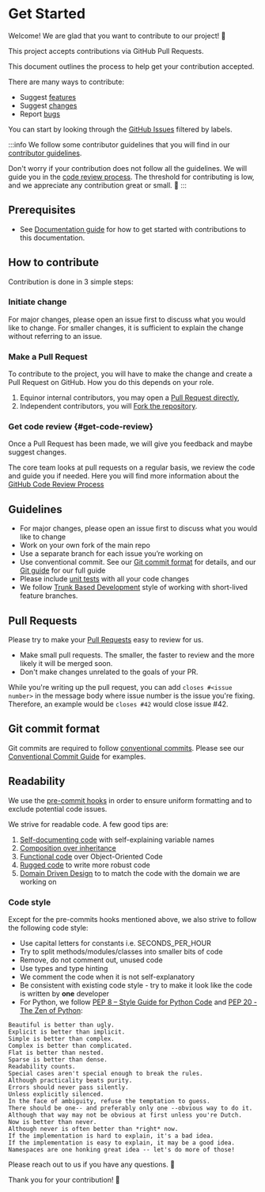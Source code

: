 # Get Started

Welcome! We are glad that you want to contribute to our project! 💖

This project accepts contributions via GitHub Pull Requests.

This document outlines the process to help get your contribution accepted.

There are many ways to contribute:

* Suggest [features](https://github.com/equinor/ecalc/issues/new?assignees=&labels=&template=feature_request.md&title=)
* Suggest [changes](https://github.com/equinor/ecalc/issues/new?assignees=&labels=bug&template=code-maintainer.md&title=)
* Report [bugs](https://github.com/equinor/ecalc/issues/new?assignees=&labels=bug&template=bug_report.md&title=)

You can start by looking through the [GitHub Issues](https://github.com/equinor/ecalc/issues) filtered by labels.

:::info
We follow some contributor guidelines that you will find in our [contributor guidelines](#guidelines).

Don't worry if your contribution does not follow all the guidelines. We will guide you in the [code review process](#get-code-review).
The threshold for contributing is low, and we appreciate any contribution great or small. 🙏
:::

## Prerequisites
* See [Documentation guide](documentation-guide/documentation.md) for how to get started with contributions to this 
  documentation.

## How to contribute

Contribution is done in 3 simple steps:

### Initiate change

For major changes, please open an issue first to discuss what you would like to change. For smaller changes, it is sufficient
to explain the change without referring to an issue.

### Make a Pull Request
To contribute to the project, you will have to make the change and create a Pull Request on GitHub. How you do this depends on your role.

1. Equinor internal contributors, you may open a [Pull Request directly](guides/git.md#pull-requests),
2. Independent contributors, you will [Fork the repository](guides/git.md#fork-the-repository).

### Get code review {#get-code-review}
Once a Pull Request has been made, we will give you feedback and maybe suggest changes.

The core team looks at pull requests on a regular basis, we review the code and guide you if needed.
Here you will find more information about the
[GitHub Code Review Process](https://docs.github.com/en/pull-requests/collaborating-with-pull-requests/reviewing-changes-in-pull-requests/about-pull-request-reviews)

## Guidelines

* For major changes, please open an issue first to discuss what you would like to change
* Work on your own fork of the main repo
* Use a separate branch for each issue you’re working on
* Use conventional commit. See our [Git commit format](#git-commit-format) for details,
  and our [Git guide](guides/git.md) for our full guide
* Please include [unit tests](https://en.wikipedia.org/wiki/Unit_testing) with all your code changes
* We follow [Trunk Based Development](https://trunkbaseddevelopment.com/) style of working with short-lived feature
  branches.

## Pull Requests

Please try to make your [Pull Requests](https://docs.github.com/en/pull-requests/collaborating-with-pull-requests/proposing-changes-to-your-work-with-pull-requests/about-pull-requests) easy to review for us.

* Make small pull requests. The smaller, the faster to review and the more likely it will be merged soon.
* Don't make changes unrelated to the goals of your PR. 

While you're writing up the pull request, you can add `closes #<issue number>` in the message body where issue number
is the issue you're fixing. Therefore, an example would be `closes #42` would close issue #42.

## Git commit format
Git commits are required to follow [conventional commits](https://www.conventionalcommits.org/en/v1.0.0/). Please see
our [Conventional Commit Guide](guides/conventional_commits.md) for examples.

## Readability
We use the [pre-commit hooks](https://pre-commit.com/) in order to ensure uniform formatting and to exclude potential code issues.

We strive for readable code. A few good tips are:

1. [Self-documenting code](https://en.wikipedia.org/wiki/Self-documenting_code) with self-explaining variable names
2. [Composition over inheritance](https://en.wikipedia.org/wiki/Composition_over_inheritance)
3. [Functional code](https://en.wikipedia.org/wiki/Functional_programming) over Object-Oriented Code
4. [Rugged code](https://ruggedsoftware.org/) to write more robust code
5. [Domain Driven Design](https://en.wikipedia.org/wiki/Domain-driven_design) to to match the code with the domain we are working on

### Code style
Except for the pre-commits hooks mentioned above, we also strive to follow the following code style:

* Use capital letters for constants i.e. SECONDS_PER_HOUR
* Try to split methods/modules/classes into smaller bits of code
* Remove, do not comment out, unused code
* Use types and type hinting
* We comment the code when it is not self-explanatory
* Be consistent with existing code style - try to make it look like the code is written by **one** developer
* For Python, we follow [PEP 8 – Style Guide for Python Code](https://peps.python.org/pep-0008/) and [PEP 20 - The Zen of Python](https://peps.python.org/pep-0020/):

```
Beautiful is better than ugly.
Explicit is better than implicit.
Simple is better than complex.
Complex is better than complicated.
Flat is better than nested.
Sparse is better than dense.
Readability counts.
Special cases aren't special enough to break the rules.
Although practicality beats purity.
Errors should never pass silently.
Unless explicitly silenced.
In the face of ambiguity, refuse the temptation to guess.
There should be one-- and preferably only one --obvious way to do it.
Although that way may not be obvious at first unless you're Dutch.
Now is better than never.
Although never is often better than *right* now.
If the implementation is hard to explain, it's a bad idea.
If the implementation is easy to explain, it may be a good idea.
Namespaces are one honking great idea -- let's do more of those!
```

Please reach out to us if you have any questions. 👋

Thank you for your contribution! 🎉